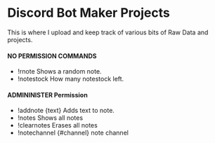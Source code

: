 # Discord Bot Maker Projects    
This is where I upload and keep track of various bits of Raw Data and projects.    

#### NO PERMISSION COMMANDS
* !rnote Shows a random note.
* !notestock How many notestock left.

#### ADMININISTER Permission
* !addnote {text} Adds text to note.
* !notes Shows all notes
* !clearnotes Erases all notes
* !notechannel {#channel} note channel
